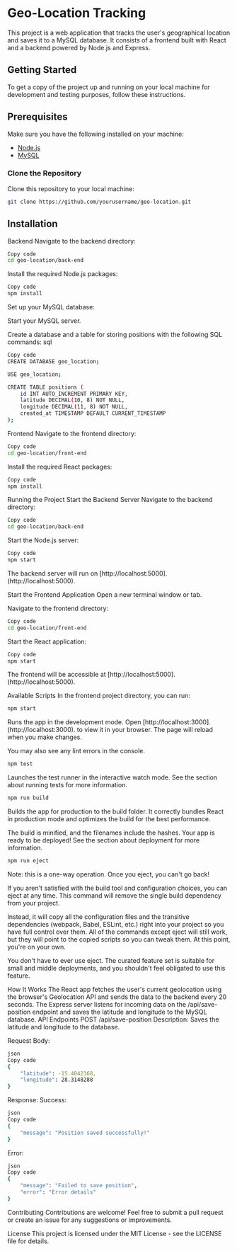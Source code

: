 # Geo-Location Tracking

This project is a web application that tracks the user's geographical location and saves it to a MySQL database. It consists of a frontend built with React and a backend powered by Node.js and Express.

## Getting Started

To get a copy of the project up and running on your local machine for development and testing purposes, follow these instructions.

## Prerequisites

Make sure you have the following installed on your machine:

- [Node.js](https://nodejs.org/)
- [MySQL](https://www.mysql.com/)

### Clone the Repository

Clone this repository to your local machine:

```bash
git clone https://github.com/yourusername/geo-location.git
```

## Installation
Backend
Navigate to the backend directory:
```bash
Copy code
cd geo-location/back-end
```
Install the required Node.js packages:
```bash
Copy code
npm install
```

Set up your MySQL database:

Start your MySQL server.

Create a database and a table for storing positions with the following SQL commands:
sql
```bash
Copy code
CREATE DATABASE geo_location;

USE geo_location;

CREATE TABLE positions (
    id INT AUTO_INCREMENT PRIMARY KEY,
    latitude DECIMAL(10, 8) NOT NULL,
    longitude DECIMAL(11, 8) NOT NULL,
    created_at TIMESTAMP DEFAULT CURRENT_TIMESTAMP
);
```

Frontend
Navigate to the frontend directory:
```bash
Copy code
cd geo-location/front-end
```

Install the required React packages:
```bash
Copy code
npm install
```

Running the Project
Start the Backend Server
Navigate to the backend directory:
```bash
Copy code
cd geo-location/back-end
```

Start the Node.js server:
```bash
Copy code
npm start
```

The backend server will run on [http://localhost:5000].(http://localhost:5000).

Start the Frontend Application
Open a new terminal window or tab.

Navigate to the frontend directory:
```bash
Copy code
cd geo-location/front-end
```

Start the React application:
```bash
Copy code
npm start
```

The frontend will be accessible at  [http://localhost:5000].(http://localhost:5000).

Available Scripts
In the frontend project directory, you can run:
```bash
npm start
```

Runs the app in the development mode.
Open  [http://localhost:3000].(http://localhost:3000). to view it in your browser.
The page will reload when you make changes. 

You may also see any lint errors in the console.
```bash
npm test
```
Launches the test runner in the interactive watch mode.
See the section about running tests for more information.

```bash
npm run build
```
Builds the app for production to the build folder.
It correctly bundles React in production mode and optimizes the build for the best performance.

The build is minified, and the filenames include the hashes.
Your app is ready to be deployed! See the section about deployment for more information.

```bash
npm run eject
```
Note: this is a one-way operation. Once you eject, you can't go back!

If you aren't satisfied with the build tool and configuration choices, you can eject at any time. This command will remove the single build dependency from your project.

Instead, it will copy all the configuration files and the transitive dependencies (webpack, Babel, ESLint, etc.) right into your project so you have full control over them. All of the commands except eject will still work, but they will point to the copied scripts so you can tweak them. At this point, you're on your own.

You don't have to ever use eject. The curated feature set is suitable for small and middle deployments, and you shouldn't feel obligated to use this feature.

How It Works
The React app fetches the user's current geolocation using the browser's Geolocation API and sends the data to the backend every 20 seconds.
The Express server listens for incoming data on the /api/save-position endpoint and saves the latitude and longitude to the MySQL database.
API Endpoints
POST /api/save-position
Description: Saves the latitude and longitude to the database.

Request Body:
```bash
json
Copy code
{
    "latitude": -15.4042368,
    "longitude": 28.3148288
}
```

Response:
Success:
```bash
json
Copy code
{
    "message": "Position saved successfully!"
}
```

Error:
```bash
json
Copy code
{
    "message": "Failed to save position",
    "error": "Error details"
}
```

Contributing
Contributions are welcome! Feel free to submit a pull request or create an issue for any suggestions or improvements.

License
This project is licensed under the MIT License - see the LICENSE file for details.
